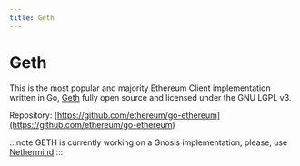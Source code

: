 ```yaml
---
title: Geth
---
```


# Geth

This is the most popular and majority Ethereum Client implementation written in Go, [Geth](https://geth.ethereum.org/) fully open source and licensed under the GNU LGPL v3.

Repository: [https://github.com/ethereum/go-ethereum](https://github.com/ethereum/go-ethereum) 

:::note
GETH is currently working on a Gnosis implementation, please, use [Nethermind](./nethermind.md)
:::